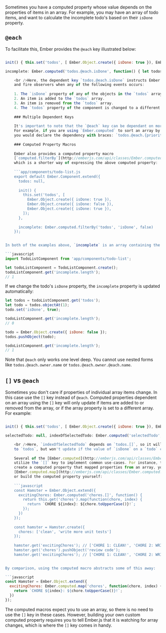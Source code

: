 Sometimes you have a computed property whose value depends on the properties of items in an array. For example, you may have an array of todo items, and want to calculate the incomplete todo's based on their `isDone` property.

## `@each`

To facilitate this, Ember provides the `@each` key illustrated below:

```app/components/todo-list.js export default Ember.Component.extend({ todos: null,

init() { this.set('todos', [ Ember.Object.create({ isDone: true }), Ember.Object.create({ isDone: false }), Ember.Object.create({ isDone: true }), ]); },

incomplete: Ember.computed('todos.@each.isDone', function() { let todos = this.get('todos'); return todos.filterBy('isDone', false); }) });

    <br />Here, the dependent key `todos.@each.isDone` instructs Ember.js to update bindings
    and fire observers when any of the following events occurs:
    
    1. The `isDone` property of any of the objects in the `todos` array changes.
    2. An item is added to the `todos` array.
    3. An item is removed from the `todos` array.
    4. The `todos` property of the component is changed to a different array.
    
    ### Multiple Dependent Keys
    
    It's important to note that the `@each` key can be dependant on more than one key. 
    For example, if you are using `Ember.computed` to sort an array by multiple keys, 
    you would declare the dependency with braces: `todos.@each.{priority,title}`
    
    ### Computed Property Macros
    
    Ember also provides a computed property macro
    [`computed.filterBy`](http://emberjs.com/api/classes/Ember.computed.html#method_filterBy),
    which is a shorter way of expressing the above computed property:
    
    ```app/components/todo-list.js
    export default Ember.Component.extend({
      todos: null,
    
      init() {
        this.set('todos', [
          Ember.Object.create({ isDone: true }),
          Ember.Object.create({ isDone: false }),
          Ember.Object.create({ isDone: true }),
        ]);
      },
    
      incomplete: Ember.computed.filterBy('todos', 'isDone', false)
    });
    

In both of the examples above, `incomplete` is an array containing the single incomplete todo:

```javascript
import TodoListComponent from 'app/components/todo-list';

let todoListComponent = TodoListComponent.create();
todoListComponent.get('incomplete.length');
// 1
```

If we change the todo's `isDone` property, the `incomplete` property is updated automatically:

```javascript
let todos = todoListComponent.get('todos');
let todo = todos.objectAt(1);
todo.set('isDone', true);

todoListComponent.get('incomplete.length');
// 0

todo = Ember.Object.create({ isDone: false });
todos.pushObject(todo);

todoListComponent.get('incomplete.length');
// 1
```

Note that `@each` only works one level deep. You cannot use nested forms like `todos.@each.owner.name` or `todos.@each.owner.@each.name`.

## `[]` vs `@each`

Sometimes you don't care if properties of individual array items change. In this case use the `[]` key instead of `@each`. Computed properties dependent on an array using the `[]` key will only update if items are added to or removed from the array, or if the array property is set to a different array. For example:

```app/components/todo-list.js export default Ember.Component.extend({ todos: null,

init() { this.set('todos', [ Ember.Object.create({ isDone: true }), Ember.Object.create({ isDone: false }), Ember.Object.create({ isDone: true }), ]); },

selectedTodo: null, indexOfSelectedTodo: Ember.computed('selectedTodo', 'todos.[]', function() { return this.get('todos').indexOf(this.get('selectedTodo')); }) });

    <br />Here, `indexOfSelectedTodo` depends on `todos.[]`, so it will update if we add an item
    to `todos`, but won't update if the value of `isDone` on a `todo` changes.
    
    Several of the [Ember.computed](http://emberjs.com/api/classes/Ember.computed.html) macros
    utilize the `[]` key to implement common use-cases. For instance, to
    create a computed property that mapped properties from an array, you could use
    [Ember.computed.map](http://emberjs.com/api/classes/Ember.computed.html#method_map)
    or build the computed property yourself:
    
    ```javascript
    const Hamster = Ember.Object.extend({
      excitingChores: Ember.computed('chores.[]', function() {
        return this.get('chores').map(function(chore, index) {
          return `CHORE ${index}: ${chore.toUpperCase()}!`;
        });
      })
    });
    
    const hamster = Hamster.create({
      chores: ['clean', 'write more unit tests']
    });
    
    hamster.get('excitingChores'); // ['CHORE 1: CLEAN!', 'CHORE 2: WRITE MORE UNIT TESTS!']
    hamster.get('chores').pushObject('review code');
    hamster.get('excitingChores'); // ['CHORE 1: CLEAN!', 'CHORE 2: WRITE MORE UNIT TESTS!', 'CHORE 3: REVIEW CODE!']
    

By comparison, using the computed macro abstracts some of this away:

```javascript
const Hamster = Ember.Object.extend({
  excitingChores: Ember.computed.map('chores', function(chore, index) {
    return `CHORE ${index}: ${chore.toUpperCase()}!`;
  })
});
```

The computed macros expect you to use an array, so there is no need to use the `[]` key in these cases. However, building your own custom computed property requires you to tell Ember.js that it is watching for array changes, which is where the `[]` key comes in handy.